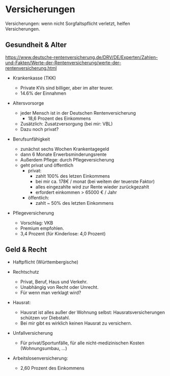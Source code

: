 # Versicherungen

Versicherungen: wenn nicht Sorgfaltspflicht verletzt, helfen Versicherungen.

## Gesundheit & Alter

https://www.deutsche-rentenversicherung.de/DRV/DE/Experten/Zahlen-und-Fakten/Werte-der-Rentenversicherung/werte-der-rentenversicherung.html

- Krankenkasse (TKK)

  - Private KVs sind billiger, aber im alter teurer.
  - 14.6% der Einnahmen

- Altersvorsorge

  - jeder Mensch ist in der Deutschen Rentenversicherung
    - 18,6 Prozent des Einkommens
  - Zusätzlich: Zusatzversorgung (bei mir: VBL)
  - Dazu noch privat?

- Berufsunfähigkeit

  - zunächst sechs Wochen Krankentagegeld
  - dann 6 Monate Erwerbsminderungsrente
  - Außerdem Pflege: durch Pflegeversicherung
  - geht privat und öffentlich
    - privat:
      - zahlt 100% des letzen Einkommens
      - bei mir ca. 178€ / monat (bei weitem der teuerste Faktor)
      - alles eingezahlte wird zur Rente wieder zurückgezahlt
      - erfordert einkommen > 65000 € / Jahr
    - öffentlich:
      - zahlt ~ 50% des letzten Einkommens

- Pflegeversicherung
  - Vorschlag: VKB
  - Premium empfohlen.
  - 3,4 Prozent (für Kinderlose: 4,0 Prozent)

## Geld & Recht

- Haftpflicht (Württembergische)

- Rechtschutz

  - Privat, Beruf, Haus und Verkehr.
  - Unabhängig von Recht oder Unrecht.
  - Für wenn man verklagt wird?

- Hausrat:

  - Hausrat ist alles außer der Wohnung selbst: Hausratsversicherungen schützen vor Diebstahl.
  - Bei mir gibt es wirklich keinen Hausrat zu versichern.

- Unfallversicherung

  - Für privat/Sportunfälle, für alle nicht-medizinischen Kosten (Wohnungsumbau, ...)

- Arbeitslosenversicherung:
  - 2,60 Prozent des Einkommens
